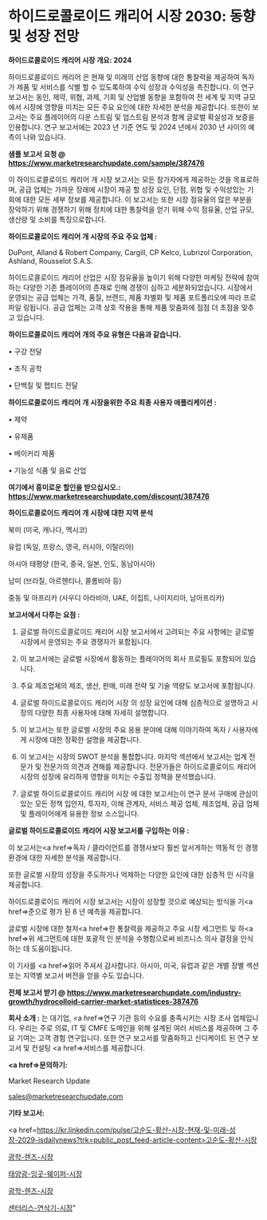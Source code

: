 # 하이드로콜로이드 캐리어 시장 2030: 동향 및 성장 전망

<strong>하이드로콜로이드 캐리어 시장 개요: 2024</strong>

하이드로콜로이드 캐리어 은 현재 및 미래의 산업 동향에 대한 통찰력을 제공하여 독자가 제품 및 서비스를 식별 할 수 있도록하여 수익 성장과 수익성을 촉진합니다. 이 연구 보고서는 동인, 제약, 위협, 과제, 기회 및 산업별 동향을 포함하여 전 세계 및 지역 규모에서 시장에 영향을 미치는 모든 주요 요인에 대한 자세한 분석을 제공합니다. 또한이 보고서는 주요 플레이어의 다운 스트림 및 업스트림 분석과 함께 글로벌 확실성과 보증을 인용합니다. 연구 보고서에는 2023 년 기준 연도 및 2024 년에서 2030 년 사이의 예측이 나와 있습니다.



<strong>샘플 보고서 요청 @ <a href=https://www.marketresearchupdate.com/sample/387476>https://www.marketresearchupdate.com/sample/387476</a></strong>

이 하이드로콜로이드 캐리어 개 시장 보고서는 모든 참가자에게 제공하는 것을 목표로하며, 공급 업체는 가까운 장래에 시장이 제공 할 성장 요인, 단점, 위협 및 수익성있는 기회에 대한 모든 세부 정보를 제공합니다. 이 보고서는 또한 시장 점유율의 많은 부분을 장악하기 위해 경쟁하기 위해 정치에 대한 통찰력을 얻기 위해 수익 점유율, 산업 규모, 생산량 및 소비를 특징으로합니다.



<strong>하이드로콜로이드 캐리어 개 시장의 주요 주요 업체 :</strong>

DuPont, Alland & Robert Company, Cargill, CP Kelco, Lubrizol Corporation, Ashland, Rousselot S.A.S.

하이드로콜로이드 캐리어 산업은 시장 점유율을 높이기 위해 다양한 마케팅 전략에 참여하는 다양한 기존 플레이어의 존재로 인해 경쟁이 심하고 세분화되었습니다. 시장에서 운영되는 공급 업체는 가격, 품질, 브랜드, 제품 차별화 및 제품 포트폴리오에 따라 프로파일 링됩니다. 공급 업체는 고객 상호 작용을 통해 제품 맞춤화에 점점 더 초점을 맞추고 있습니다.



<strong>하이드로콜로이드 캐리어 개의 주요 유형은 다음과 같습니다.</strong>

• 구강 전달

• 조직 공학

• 단백질 및 펩티드 전달



<strong>하이드로콜로이드 캐리어 개 시장을위한 주요 최종 사용자 애플리케이션 :</strong>

• 제약

• 유제품

• 베이커리 제품

• 기능성 식품 및 음료 산업



<strong>여기에서 흥미로운 할인을 받으십시오.: <a href=https://www.marketresearchupdate.com/discount/387476>https://www.marketresearchupdate.com/discount/387476</a></strong>



<strong>하이드로콜로이드 캐리어 개 시장에 대한 지역 분석</strong>

북미 (미국, 캐나다, 멕시코)

유럽 (독일, 프랑스, 영국, 러시아, 이탈리아)

아시아 태평양 (한국, 중국, 일본, 인도, 동남아시아)

남미 (브라질, 아르헨티나, 콜롬비아 등)

중동 및 아프리카 (사우디 아라비아, UAE, 이집트, 나이지리아, 남아프리카)



<strong>보고서에서 다루는 요점 :</strong>

1. 글로벌 하이드로콜로이드 캐리어 시장 보고서에서 고려되는 주요 사항에는 글로벌 시장에서 운영되는 주요 경쟁자가 포함됩니다.

2. 이 보고서에는 글로벌 시장에서 활동하는 플레이어의 회사 프로필도 포함되어 있습니다.

3. 주요 제조업체의 제조, 생산, 판매, 미래 전략 및 기술 역량도 보고서에 포함됩니다.

4. 글로벌 하이드로콜로이드 캐리어 시장 의 성장 요인에 대해 심층적으로 설명하고 시장의 다양한 최종 사용자에 대해 자세히 설명합니다.

5. 이 보고서는 또한 글로벌 시장의 주요 응용 분야에 대해 이야기하여 독자 / 사용자에게 시장에 대한 정확한 설명을 제공합니다.

6. 이 보고서는 시장의 SWOT 분석을 통합합니다. 마지막 섹션에서 보고서는 업계 전문가 및 전문가의 의견과 견해를 제공합니다. 전문가들은 하이드로콜로이드 캐리어 시장의 성장에 유리하게 영향을 미치는 수출입 정책을 분석했습니다.

7. 글로벌 하이드로콜로이드 캐리어 시장 에 대한 보고서는이 연구 문서 구매에 관심이있는 모든 정책 입안자, 투자자, 이해 관계자, 서비스 제공 업체, 제조업체, 공급 업체 및 플레이어에게 유용한 정보 소스입니다.



<strong>글로벌 하이드로콜로이드 캐리어 시장 보고서를 구입하는 이유 :</strong>

이 보고서는<a href=>독자 / 클</a>라이언트를 경쟁사보다 훨씬 앞서게하는 역동적 인 경쟁 환경에 대한 자세한 분석을 제공합니다.

또한 글로벌 시장의 성장을 주도하거나 억제하는 다양한 요인에 대한 심층적 인 시각을 제공합니다.

하이드로콜로이드 캐리어 시장 보고서는 시장이 성장할 것으로 예상되는 방식을 기<a href=>준으로</a> 평가 된 8 년 예측을 제공합니다.

글로벌 시장에 대한 철저<a href=>한 통찰력</a>을 제공하고 주요 시장 세그먼트 및 하<a href=>위 세그</a>먼트에 대한 포괄적 인 분석을 수행함으로써 비즈니스 의사 결정을 인식하는 데 도움이됩니다.

이 기사를 <a href=>읽어 주</a>셔서 감사합니다. 아시아, 미국, 유럽과 같은 개별 장별 섹션 또는 지역별 보고서 버전을 얻을 수도 있습니다.



<strong>전체 보고서 받기 @ <a href=https://www.marketresearchupdate.com/industry-growth/hydrocolloid-carrier-market-statistices-387476>https://www.marketresearchupdate.com/industry-growth/hydrocolloid-carrier-market-statistices-387476</a></strong>



<strong>회사 소개 :</strong>
는 대기업, <a href=>연구 기</a>관 등의 수요를 충족시키는 시장 조사 업체입니다. 우리는 주로 의료, IT 및 CMFE 도메인을 위해 설계된 여러 서비스를 제공하며 그 주요 기여는 고객 경험 연구입니다. 또한 연구 보고서를 맞춤화하고 신디케이트 된 연구 보고서 및 컨설팅 <a href=>서비</a>스를 제공합니다.



<strong><a href=>문의하기:</a></strong>

Market Research Update

sales@marketresearchupdate.com



<strong>기타 보고서:</strong>

<a href=https://kr.linkedin.com/pulse/고순도-황산-시장-현재-및-미래-성장-2029-isdailynews?trk=public_post_feed-article-content>고순도-황산-시장</a>

<a href=https://www.linkedin.com/pulse/광학-렌즈-시장-경쟁-분석-및-성장-잠재력-2029-market-matrix-musings-analysis/>광학-렌즈-시장</a>

<a href=https://www.linkedin.com/pulse/태양광-잉곳-웨이퍼-시장-현재-및-미래-성장-2029-market-matrix-musings-analysis-1l0ff/>태양광-잉곳-웨이퍼-시장</a>

<a href=https://www.linkedin.com/pulse/광학-렌즈-시장-진입-전략-및-위험-평가2029년-trendsetters-talk-360-analysis-6vogf/>광학-렌즈-시장</a>

<a href=https://www.linkedin.com/pulse/센터리스-연삭기-시장-경쟁-분석-및-성장-잠재력-2030-data-dive-diaries-24-analysis-iyocf/>센터리스-연삭기-시장</a>"
